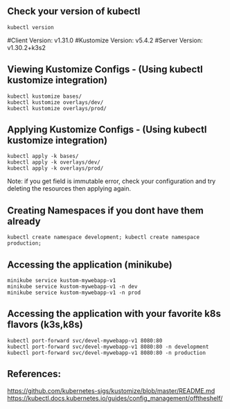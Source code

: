 ## Check your version of kubectl
```
kubectl version
```
#Client Version: v1.31.0
#Kustomize Version: v5.4.2
#Server Version: v1.30.2+k3s2

## Viewing Kustomize Configs - (Using kubectl kustomize integration)
```
kubectl kustomize bases/
kubectl kustomize overlays/dev/
kubectl kustomize overlays/prod/
```

## Applying Kustomize Configs - (Using kubectl kustomize integration)
```
kubectl apply -k bases/
kubectl apply -k overlays/dev/
kubectl apply -k overlays/prod/
```
Note: if you get field is immutable error, check your configuration and try deleting the resources then applying again.


## Creating Namespaces if you dont have them already
```
kubectl create namespace development; kubectl create namespace production;
```


## Accessing the application (minikube)
```
minikube service kustom-mywebapp-v1
minikube service kustom-mywebapp-v1 -n dev
minikube service kustom-mywebapp-v1 -n prod
```

## Accessing the application with your favorite k8s flavors (k3s,k8s)
```
kubectl port-forward svc/devel-mywebapp-v1 8080:80
kubectl port-forward svc/devel-mywebapp-v1 8080:80 -n development
kubectl port-forward svc/devel-mywebapp-v1 8080:80 -n production

```
## References:
https://github.com/kubernetes-sigs/kustomize/blob/master/README.md
https://kubectl.docs.kubernetes.io/guides/config_management/offtheshelf/
